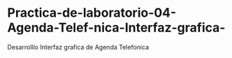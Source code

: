# Practica-de-laboratorio-04-Agenda-Telef-nica-Interfaz-grafica-
Desarrolllo Interfaz grafica de Agenda Telefonica
